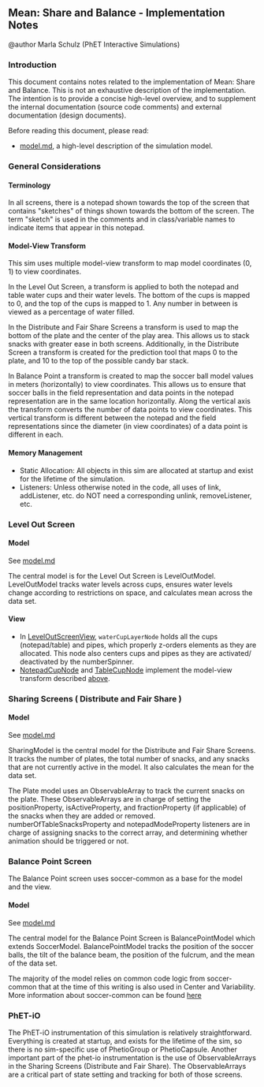 ## Mean: Share and Balance - Implementation Notes

@author Marla Schulz (PhET Interactive Simulations)

### Introduction

This document contains notes related to the implementation of Mean: Share and Balance. This is not an exhaustive
description of the implementation. The intention is to provide a concise high-level overview, and to supplement the
internal documentation (source code comments) and external documentation (design documents).

Before reading this document, please read:

- [model.md](https://github.com/phetsims/mean-share-and-balance/blob/main/doc/model.md), a high-level description of the
  simulation model.

### General Considerations

#### Terminology

In all screens, there is a notepad shown towards the top of the screen that contains "sketches" of things shown towards
the bottom of the screen. The term "sketch" is used in the comments and in class/variable names to indicate items that
appear in this notepad.

#### Model-View Transform

This sim uses multiple model-view transform to map model coordinates (0, 1) to view coordinates.

In the Level Out Screen, a transform is applied to both the notepad and table water cups and their water levels. The bottom of the cups is mapped to
0, and the top of the cups is mapped to 1. Any number in between is viewed as a percentage of water filled.

In the Distribute and Fair Share Screens a transform is used to map the bottom of the plate and the center of the play area. This allows us to stack snacks with greater ease in both screens. Additionally, in the Distribute Screen a transform is created for the prediction tool that maps 0 to the plate, and 10 to the top of the possible candy bar stack.

In Balance Point a transform is created to map the soccer ball model values in meters (horizontally) to view coordinates. This allows us to ensure that soccer balls in the field representation and data points in the notepad representation are in the same location horizontally. Along the vertical axis the transform converts the number of data points to view coordinates. This vertical transform is different between the notepad and the field representations since the diameter (in view coordinates) of a data point is different in each.

#### Memory Management

- Static Allocation: All objects in this sim are allocated at startup and exist for the lifetime of the simulation.
- Listeners: Unless otherwise noted in the code, all uses of link, addListener, etc. do NOT need a corresponding unlink, removeListener, etc.

### Level Out Screen

#### Model
See [model.md](https://github.com/phetsims/mean-share-and-balance/blob/main/doc/model.md)

The central model is for the Level Out Screen is LevelOutModel. LevelOutModel tracks water levels across cups, ensures water levels change according to restrictions on space, and calculates mean across the data set.

#### View

- In
  [LevelOutScreenView](https://github.com/phetsims/mean-share-and-balance/blob/main/js/intro/view/IntroScreenView.ts), `waterCupLayerNode`
  holds all the cups (notepad/table) and pipes, which properly z-orders elements as they are allocated. This node also
  centers cups and pipes as they are activated/ deactivated by the numberSpinner.
- [NotepadCupNode](https://github.com/phetsims/mean-share-and-balance/blob/main/js/intro/view/WaterCup2DNode.ts)
  and [TableCupNode](https://github.com/phetsims/mean-share-and-balance/blob/main/js/intro/view/WaterCup3DNode.ts)
  implement the model-view transform described [above](#model-view-transform).

### Sharing Screens ( Distribute and Fair Share )

#### Model
See [model.md](https://github.com/phetsims/mean-share-and-balance/blob/main/doc/model.md)

SharingModel is the central model for the Distribute and Fair Share Screens. It tracks the number of plates, the total number of snacks, and any snacks that are not currently active in the model. It also calculates the mean for the data set.

The Plate model uses an ObservableArray to track the current snacks on the plate. These ObservableArrays are in charge of setting the positionProperty, isActiveProperty, and fractionProperty (if applicable) of the snacks when they are added or removed. numberOfTableSnacksProperty and notepadModeProperty listeners are in charge of assigning snacks to the correct array, and determining whether animation should be triggered or not.

### Balance Point Screen
The Balance Point screen uses soccer-common as a base for the model and the view.

#### Model
See [model.md](https://github.com/phetsims/mean-share-and-balance/blob/main/doc/model.md)

The central model for the Balance Point Screen is BalancePointModel which extends SoccerModel. BalancePointModel tracks the position of the soccer balls, the tilt of the balance beam, the position of the fulcrum, and the mean of the data set.

The majority of the model relies on common code logic from soccer-common that at the time of this writing is also used in Center and Variability. More information about soccer-common can be found [here](https://github.com/phetsims/soccer-common/blob/main/doc/implementation-notes.md)

### PhET-iO
The PhET-iO instrumentation of this simulation is relatively straightforward. Everything is created at startup, and exists for the lifetime of the sim, so
there is no sim-specific use of PhetioGroup or PhetioCapsule. Another important part of the phet-io instrumentation is the use of ObservableArrays in the Sharing Screens (Distribute and Fair Share). The ObservableArrays are a critical part of state setting and tracking for both of those screens. 

